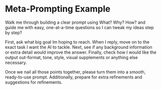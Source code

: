 # Meta-Prompting Example
Walk me through building a clear prompt using What? Why? How? and guide me with easy, one-at-a-time questions so I can tweak my ideas step by step?

First, ask what big goal Im hoping to reach. When I reply, move on to the exact task I want the AI to tackle. Next, see if any background information or extra detail would improve the answer. Finally, check how I would like the output out-format, tone, style, visual supplements or anything else necessary.

Once we nail all those points together, please turn them into a smooth, ready-to-use prompt. Additionally, prepare for extra refinements and suggestions for refinements.

